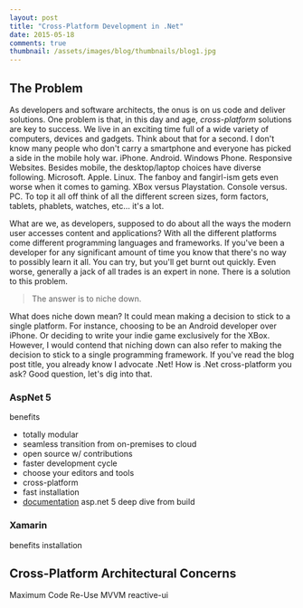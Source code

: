 ```yaml
---
layout: post
title: "Cross-Platform Development in .Net"
date: 2015-05-18
comments: true
thumbnail: /assets/images/blog/thumbnails/blog1.jpg
---
```


The Problem
-----------

As developers and software architects, the onus is on us code and deliver solutions. One problem is that, in this day and <!--more-->age, *cross-platform* solutions are key to success. 
We live in an exciting time full of a wide variety of computers, devices and gadgets. Think about that for a second. I don't know many people who don't carry a smartphone 
and everyone has picked a side in the mobile holy war. iPhone. Android. Windows Phone. Responsive Websites. Besides mobile, the desktop/laptop choices have diverse following. 
Microsoft. Apple. Linux. The fanboy and fangirl-ism gets even worse when it comes to gaming. XBox versus Playstation. Console versus. PC. To top it all off think of all the 
different screen sizes, form factors, tablets, phablets, watches, etc... it's a lot.

What are we, as developers, supposed to do about all the ways the modern user accesses content and applications? With all the different platforms come different programming 
languages and frameworks. If you've been a developer for any significant amount of time you know that there's no way to possibly learn it all. You can try, but you'll get burnt 
out quickly. Even worse, generally a jack of all trades is an expert in none. There is a solution to this problem. 

> The answer is to niche down. 

What does niche down mean? It could mean making a decision to stick to a single platform. For instance, choosing to be an Android developer over iPhone. Or deciding to write 
your indie game exclusively for the XBox. However, I would contend that niching down can also refer to making the decision to stick to a single programming framework. 
If you've read the blog post title, you already know I advocate .Net! How is .Net cross-platform you ask? Good question, let's dig into that. 

### AspNet 5
  benefits
   - totally modular  
   - seamless transition from on-premises to cloud
   - open source w/ contributions
   - faster development cycle
   - choose your editors and tools
   - cross-platform
   - fast
  installation
   - [documentation][docs]
  asp.net 5 deep dive from build

### Xamarin
  benefits
  installation

Cross-Platform Architectural Concerns
-------------------------------------
  Maximum Code Re-Use
  MVVM
  reactive-ui

[docs]: http://docs.asp.net 
[asp1]: http://www.google.com
[asp2]: http://www.google.com